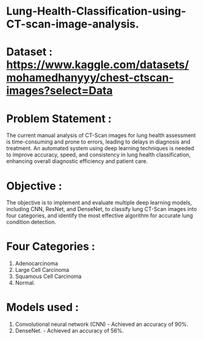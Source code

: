 # Lung-Health-Classification-using-CT-scan-image-analysis.

# Dataset :  https://www.kaggle.com/datasets/mohamedhanyyy/chest-ctscan-images?select=Data

# Problem Statement : 
  The current manual analysis of CT-Scan images for lung health assessment is time-consuming and prone to errors, leading to delays in diagnosis and treatment. An automated system using deep learning techniques is needed to improve accuracy, speed, and consistency in lung health classification, enhancing overall diagnostic efficiency and patient care.

# Objective : 
  The objective is to implement and evaluate multiple deep learning models, including CNN, ResNet, and DenseNet, to classify lung CT-Scan images into four categories, and identify the most effective algorithm for accurate lung condition detection.

# Four Categories : 
  1. Adenocarcinoma
  2. Large Cell Carcinoma
  3. Squamous Cell Carcinoma
  4. Normal.

# Models used : 
  1. Convolutional neural network (CNN) - Achieved an accuracy of 90%.
  2. DenseNet. - Achieved an accuracy of 56%.

